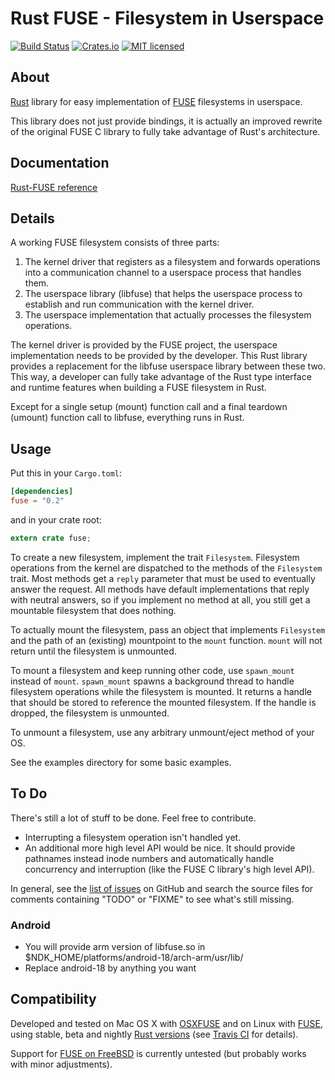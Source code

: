 # Rust FUSE - Filesystem in Userspace

[![Build Status](https://travis-ci.org/zargony/rust-fuse.svg?branch=master)](https://travis-ci.org/zargony/rust-fuse)
[![Crates.io](https://img.shields.io/crates/v/fuse.svg)](https://crates.io/crates/fuse)
[![MIT licensed](https://img.shields.io/badge/license-MIT-blue.svg)](LICENSE)

## About
[Rust](http://rust-lang.org/) library for easy implementation of [FUSE](http://osxfuse.github.io) filesystems in userspace.

This library does not just provide bindings, it is actually an improved rewrite of the original FUSE C library to fully take advantage of Rust's architecture.

## Documentation

[Rust-FUSE reference](https://zargony.github.io/rust-fuse)

## Details

A working FUSE filesystem consists of three parts:

1. The kernel driver that registers as a filesystem and forwards operations into a communication channel to a userspace process that handles them.
1. The userspace library (libfuse) that helps the userspace process to establish and run communication with the kernel driver.
1. The userspace implementation that actually processes the filesystem operations.

The kernel driver is provided by the FUSE project, the userspace implementation needs to be provided by the developer. This Rust library provides a replacement for the libfuse userspace library between these two. This way, a developer can fully take advantage of the Rust type interface and runtime features when building a FUSE filesystem in Rust.

Except for a single setup (mount) function call and a final teardown (umount) function call to libfuse, everything runs in Rust.

## Usage

Put this in your `Cargo.toml`:

```toml
[dependencies]
fuse = "0.2"
```

and in your crate root:

```rust
extern crate fuse;
```

To create a new filesystem, implement the trait `Filesystem`. Filesystem operations from the kernel are dispatched to the methods of the `Filesystem` trait. Most methods get a `reply` parameter that must be used to eventually answer the request. All methods have default implementations that reply with neutral answers, so if you implement no method at all, you still get a mountable filesystem that does nothing.

To actually mount the filesystem, pass an object that implements `Filesystem` and the path of an (existing) mountpoint to the `mount` function. `mount` will not return until the filesystem is unmounted.

To mount a filesystem and keep running other code, use `spawn_mount` instead of `mount`. `spawn_mount` spawns a background thread to handle filesystem operations while the filesystem is mounted. It returns a handle that should be stored to reference the mounted filesystem. If the handle is dropped, the filesystem is unmounted.

To unmount a filesystem, use any arbitrary unmount/eject method of your OS.

See the examples directory for some basic examples.

## To Do

There's still a lot of stuff to be done. Feel free to contribute.

- Interrupting a filesystem operation isn't handled yet.
- An additional more high level API would be nice. It should provide pathnames instead inode numbers and automatically handle concurrency and interruption (like the FUSE C library's high level API).

In general, see the [list of issues](https://github.com/zargony/rust-fuse/issues) on GitHub and search the source files for comments containing "TODO" or "FIXME" to see what's still missing.

### Android

- You will provide arm version of libfuse.so in $NDK_HOME/platforms/android-18/arch-arm/usr/lib/
- Replace android-18 by anything you want

## Compatibility

Developed and tested on Mac OS X with [OSXFUSE](http://osxfuse.github.io) and on Linux with [FUSE](http://fuse.sourceforge.net), using stable, beta and nightly [Rust versions](http://www.rust-lang.org/install.html) (see [Travis CI](https://travis-ci.org/zargony/rust-fuse) for details).

Support for [FUSE on FreeBSD](https://wiki.freebsd.org/FuseFilesystem) is currently untested (but probably works with minor adjustments).
